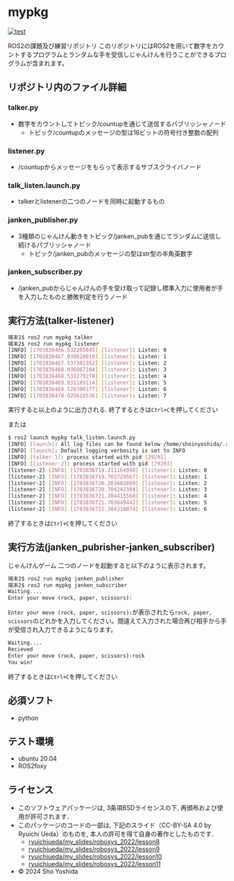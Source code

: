 # mypkg
[![test](https://github.com/ShoYoshida1/mypkg/actions/workflows/test.yml/badge.svg)](https://github.com/ShoYoshida1/mypkg/actions/workflows/test.yml)

ROS2の課題及び練習リポジトリ
このリポジトリにはROS2を用いて数字をカウントするプログラムとランダムな手を受信しじゃんけんを行うことができるプログラムが含まれます。

## リポジトリ内のファイル詳細

### talker.py
* 数字をカウントしてトピック/countupを通じて送信するパブリッシャノード
   * トピック/countupのメッセージの型は16ビットの符号付き整数の配列
### listener.py
* /countupからメッセージをもらって表示するサブスクライバノード

### talk_listen.launch.py
* talkerとlistenerの二つのノードを同時に起動するもの
   
### janken_publisher.py
* 3種類のじゃんけん動きをトピック/janken_pubを通じてランダムに送信し続けるパブリッシャノード
   * トピック/janken_pubのメッセージの型はstr型の半角英数字
### janken_subscriber.py
* /janken_pubからじゃんけんの手を受け取って記録し標準入力に使用者が手を入力したものと勝敗判定を行うノード

## 実行方法(talker-listener)

```bash
端末1$ ros2 run mypkg talker
端末2$ ros2 run mypkg listener
[INFO] [1703836466.532205845] [listener]: Listen: 0
[INFO] [1703836467.039620010] [listener]: Listen: 1
[INFO] [1703836467.537382352] [listener]: Listen: 2
[INFO] [1703836468.036067184] [listener]: Listen: 3
[INFO] [1703836468.533279278] [listener]: Listen: 4
[INFO] [1703836469.031189114] [listener]: Listen: 5
[INFO] [1703836469.528300177] [listener]: Listen: 6
[INFO] [1703836470.025618536] [listener]: Listen: 7
```
実行すると以上のように出力される. 終了するときは`Ctrl+C`を押してください

または
```bash
$ ros2 launch mypkg talk_listen.launch.py
[INFO] [launch]: All log files can be found below /home/shoinyoshida/.ros/log/2023-12-29-16-58-38-404317-MeisterC-29289
[INFO] [launch]: Default logging verbosity is set to INFO
[INFO] [talker-1]: process started with pid [29291]
[INFO] [listener-2]: process started with pid [29293]
[listener-2] [INFO] [1703836719.211164940] [listener]: Listen: 0
[listener-2] [INFO] [1703836719.703729567] [listener]: Listen: 1
[listener-2] [INFO] [1703836720.203602809] [listener]: Listen: 2
[listener-2] [INFO] [1703836720.704242384] [listener]: Listen: 3
[listener-2] [INFO] [1703836721.204415568] [listener]: Listen: 4
[listener-2] [INFO] [1703836721.703649442] [listener]: Listen: 5
[listener-2] [INFO] [1703836722.204310074] [listener]: Listen: 6
```
 終了するときは`Ctrl+C`を押してください

## 実行方法(janken_pubrisher-janken_subscriber)
じゃんけんゲーム
二つのノードを起動すると以下のように表示されます。

```bash
端末1$ ros2 run mypkg janken_publisher
端末2$ ros2 run mypkg janken_subscriber
Waiting....
Enter your move (rock, paper, scissors):
```
`Enter your move (rock, paper, scissors):`が表示されたら`rock, paper, scissors`のどれかを入力してください。間違えて入力された場合再び相手から手が受信され入力できるようになります。

```bash
Waiting....
Recieved
Enter your move (rock, paper, scissors):rock
You win!
```
終了するときは`Ctrl+C`を押してください

## 必須ソフト
* python

## テスト環境
* ubuntu 20.04
* ROS2foxy

## ライセンス
* このソフトウェアパッケージは, 3条項BSDライセンスの下, 再頒布および使用が許可されます．
* このパッケージのコードの一部は, 下記のスライド（CC-BY-SA 4.0 by Ryuichi Ueda）のものを, 本人の許可を得て自身の著作としたものです．
   * [ryuichiueda/my_slides/robosys_2022/lesson8](https://ryuichiueda.github.io/my_slides/robosys_2022/lesson8.html#/)
   * [ryuichiueda/my_slides/robosys_2022/lesson9](https://ryuichiueda.github.io/my_slides/robosys_2022/lesson9.html#/)
   * [ryuichiueda/my_slides/robosys_2022/lesson10](https://ryuichiueda.github.io/my_slides/robosys_2022/lesson10.html#/)
   * [ryuichiueda/my_slides/robosys_2022/lesson11](https://ryuichiueda.github.io/my_slides/robosys_2022/lesson11.html#/)
* © 2024 Sho Yoshida
